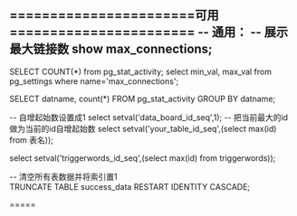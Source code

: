 =======================可用=======================
-- 通用：
 -- 展示最大链接数
show max_connections;
-- 
SELECT COUNT(*) from pg_stat_activity;
select min_val, max_val from pg_settings where name='max_connections';

SELECT datname, count(*) FROM pg_stat_activity GROUP BY datname;


-- 自增起始数设置成1
select setval('data_board_id_seq',1);
-- 把当前最大的id做为当前的id自增起始数
select setval('your_table_id_seq',(select max(id) from 表名));

select setval('triggerwords_id_seq',(select max(id) from triggerwords));


-- 清空所有表数据并将索引置1  
TRUNCATE TABLE success_data RESTART IDENTITY CASCADE;


=====
